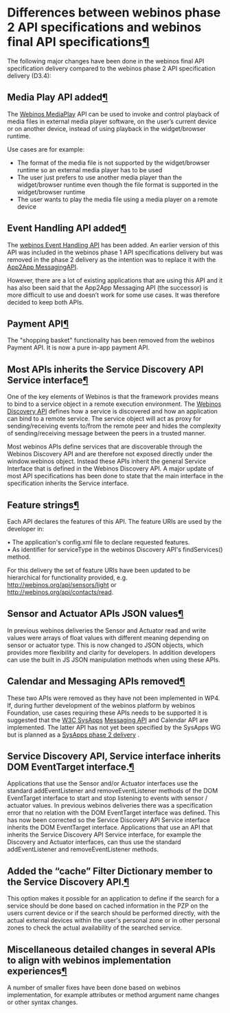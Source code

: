 Differences between webinos phase 2 API specifications and webinos final API specifications[¶](#Differences-between-webinos-phase-2-API-specifications-and-webinos-final-API-specifications)
============================================================================================================================================================================================

The following major changes have been done in the webinos final API
specification delivery compared to the webinos phase 2 API specification
delivery (D3.4):

Media Play API added[¶](#Media-Play-API-added)
----------------------------------------------

The [Webinos
MediaPlay](http://dev.webinos.org/specifications/api/mediaplay.html) API
can be used to invoke and control playback of media files in external
media player software, on the user’s current device or on another
device, instead of using playback in the widget/browser runtime.

Use cases are for example:

-   The format of the media file is not supported by the widget/browser
    runtime so an external media player has to be used
-   The user just prefers to use another media player than the
    widget/browser runtime even though the file format is supported in
    the widget/browser runtime
-   The user wants to play the media file using a media player on a
    remote device

Event Handling API added[¶](#Event-Handling-API-added)
------------------------------------------------------

The [webinos Event Handling
API](http://dev.webinos.org/specifications/api/events.html) has been
added. An earlier version of this API was included in the webinos phase
1 API specifications delivery but was removed in the phase 2 delivery as
the intention was to replace it with the [App2App
MessagingAPI](http://dev.webinos.org/specifications/api/app2app.html).

However, there are a lot of existing applications that are using this
API and it has also been said that the App2App Messaging API (the
successor) is more difficult to use and doesn’t work for some use cases.
It was therefore decided to keep both APIs.

Payment API[¶](#Payment-API)
----------------------------

The "shopping basket" functionality has been removed from the webinos
Payment API. It is now a pure in-app payment API.

Most APIs inherits the Service Discovery API Service interface[¶](#Most-APIs-inherits-the-Service-Discovery-API-Service-interface)
----------------------------------------------------------------------------------------------------------------------------------

One of the key elements of Webinos is that the framework provides means
to bind to a service object in a remote execution environment. The
[Webinos Discovery
API](http://dev.webinos.org/specifications/api/servicediscovery.html)
defines how a service is discovered and how an application can bind to a
remote service. The service object will act as proxy for
sending/receiving events to/from the remote peer and hides the
complexity of sending/receiving message between the peers in a trusted
manner.

Most webinos APIs define services that are discoverable through the
Webinos Discovery API and are therefore not exposed directly under the
window.webinos object. Instead these APIs inherit the general Service
Interface that is defined in the Webinos Discovery API. A major update
of most API specifications has been done to state that the main
interface in the specification inherits the Service interface.

Feature strings[¶](#Feature-strings)
------------------------------------

Each API declares the features of this API. The feature URIs are used by
the developer in:

• The application's config.xml file to declare requested features.\
• As identifier for serviceType in the webinos Discovery API's
findServices() method.

For this delivery the set of feature URIs have been updated to be
hierarchical for functionality provided, e.g.
<http://webinos.org/api/sensors/light> or
<http://webinos.org/api/contacts/read>.

Sensor and Actuator APIs JSON values[¶](#Sensor-and-Actuator-APIs-JSON-values)
------------------------------------------------------------------------------

In previous webinos deliveries the Sensor and Actuator read and write
values were arrays of float values with different meaning depending on
sensor or actuator type. This is now changed to JSON objects, which
provides more flexibility and clarity for developers. In addition
developers can use the built in JS JSON manipulation methods when using
these APIs.

Calendar and Messaging APIs removed[¶](#Calendar-and-Messaging-APIs-removed)
----------------------------------------------------------------------------

These two APIs were removed as they have not been implemented in WP4.
If, during further development of the webinos platform by webinos
Foundation, use cases requiring these APIs needs to be supported it is
suggested that the [W3C SysApps](http://www.w3.org/2012/sysapps/)
[Messaging API](http://www.w3.org/2012/sysapps/messaging/) and Calendar
API are implemented. The latter API has not yet been specified by the
SysApps WG but is planned as a [SysApps phase 2
delivery](http://www.w3.org/2012/sysapps/#future) .

Service Discovery API, Service interface inherits DOM EventTarget interface.[¶](#Service-Discovery-API-Service-interface-inherits-DOM-EventTarget-interface)
------------------------------------------------------------------------------------------------------------------------------------------------------------

Applications that use the Sensor and/or Actuator interfaces use the
standard addEventListener and removeEventListener methods of the DOM
EventTarget interface to start and stop listening to events with sensor
/ actuator values. In previous webinos deliveries there was a
specification error that no relation with the DOM EventTarget interface
was defined. This has now been corrected so the Service Discovery API
Service interface inherits the DOM EventTarget interface. Applications
that use an API that inherits the Service Discovery API Service
interface, for example the Discovery and Actuator interfaces, can thus
use the standard addEventListener and removeEventListener methods.

Added the “cache” Filter Dictionary member to the Service Discovery API.[¶](#Added-the-“cache”-Filter-Dictionary-member-to-the-Service-Discovery-API)
-----------------------------------------------------------------------------------------------------------------------------------------------------

This option makes it possible for an application to define if the search
for a service should be done based on cached information in the PZP on
the users current device or if the search should be performed directly,
with the actual external devices within the user's personal zone or in
other personal zones to check the actual availability of the searched
service.

Miscellaneous detailed changes in several APIs to align with webinos implementation experiences[¶](#Miscellaneous-detailed-changes-in-several-APIs-to-align-with-webinos-implementation-experiences)
----------------------------------------------------------------------------------------------------------------------------------------------------------------------------------------------------

A number of smaller fixes have been done based on webinos
implementation, for example attributes or method argument name changes
or other syntax changes.

